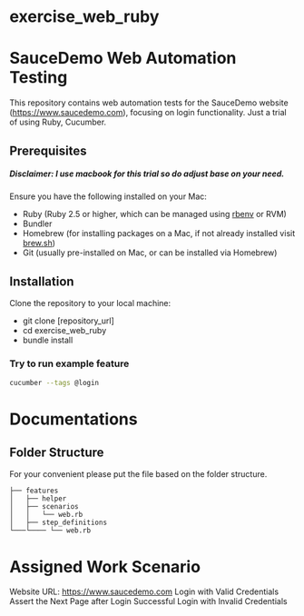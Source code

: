 # exercise_web_ruby

# SauceDemo Web Automation Testing

This repository contains web automation tests for the SauceDemo website (https://www.saucedemo.com), focusing on login functionality. 
Just a trial of using Ruby, Cucumber.

## Prerequisites
##### Disclaimer: I use macbook for this trial so do adjust base on your need.

Ensure you have the following installed on your Mac:
- Ruby (Ruby 2.5 or higher, which can be managed using [rbenv](https://github.com/rbenv/rbenv) or RVM)
- Bundler
- Homebrew (for installing packages on a Mac, if not already installed visit [brew.sh](https://brew.sh/))
- Git (usually pre-installed on Mac, or can be installed via Homebrew)

## Installation

Clone the repository to your local machine:

- git clone [repository_url]
- cd exercise_web_ruby
- bundle install

### Try to run example feature

```bash
cucumber --tags @login
```

# Documentations
## Folder Structure
For your convenient please put the file based on the folder structure.

```
├── features
│   ├── helper
│   ├── scenarios
│   │   └── web.rb
│   ├── step_definitions
└───└──── └── web.rb
```


# Assigned Work Scenario
Website URL: https://www.saucedemo.com
Login with Valid Credentials
Assert the Next Page after Login Successful
Login with Invalid Credentials